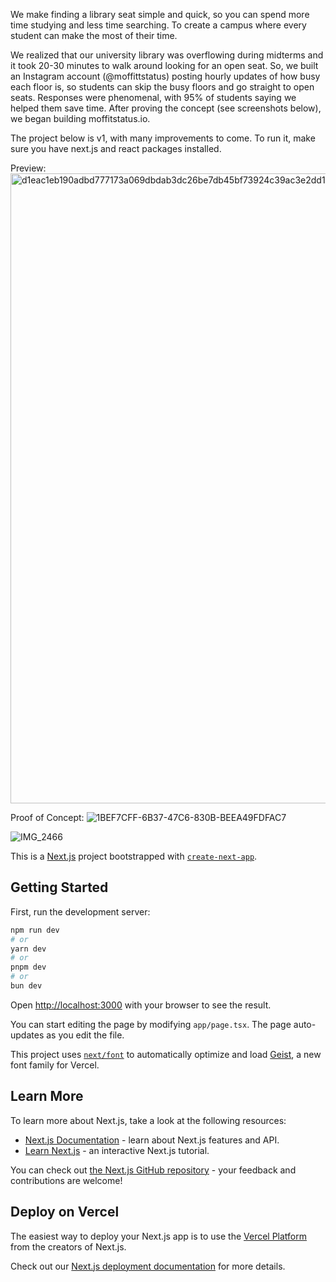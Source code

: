 We make finding a library seat simple and quick, so you can spend more time studying and less time searching. To create a campus where every student can make the most of their time.

We realized that our university library was overflowing during midterms and it took 20-30 minutes to walk around looking for an open seat. So, we built an Instagram account (@moffittstatus) posting hourly updates of how busy each floor is, so students can skip the busy floors and go straight to open seats. Responses were phenomenal, with 95% of students saying we helped them save time. After proving the concept (see screenshots below), we began building moffitstatus.io. 

The project below is v1, with many improvements to come. To run it, make sure you have next.js and react packages installed.

Preview:
<img width="1008" alt="d1eac1eb190adbd777173a069dbdab3dc26be7db45bf73924c39ac3e2dd13947" src="https://github.com/user-attachments/assets/b3df8c94-526c-4b5a-8454-a5c939eff90f">

Proof of Concept:
![1BEF7CFF-6B37-47C6-830B-BEEA49FDFAC7](https://github.com/user-attachments/assets/48d94239-93c1-41d9-8750-0f1d8368e27e)

![IMG_2466](https://github.com/user-attachments/assets/d1200591-9303-4019-8082-241fc976f687)


This is a [Next.js](https://nextjs.org) project bootstrapped with [`create-next-app`](https://nextjs.org/docs/app/api-reference/cli/create-next-app).

## Getting Started

First, run the development server:

```bash
npm run dev
# or
yarn dev
# or
pnpm dev
# or
bun dev
```

Open [http://localhost:3000](http://localhost:3000) with your browser to see the result.

You can start editing the page by modifying `app/page.tsx`. The page auto-updates as you edit the file.

This project uses [`next/font`](https://nextjs.org/docs/app/building-your-application/optimizing/fonts) to automatically optimize and load [Geist](https://vercel.com/font), a new font family for Vercel.

## Learn More

To learn more about Next.js, take a look at the following resources:

- [Next.js Documentation](https://nextjs.org/docs) - learn about Next.js features and API.
- [Learn Next.js](https://nextjs.org/learn) - an interactive Next.js tutorial.

You can check out [the Next.js GitHub repository](https://github.com/vercel/next.js) - your feedback and contributions are welcome!

## Deploy on Vercel

The easiest way to deploy your Next.js app is to use the [Vercel Platform](https://vercel.com/new?utm_medium=default-template&filter=next.js&utm_source=create-next-app&utm_campaign=create-next-app-readme) from the creators of Next.js.

Check out our [Next.js deployment documentation](https://nextjs.org/docs/app/building-your-application/deploying) for more details.
